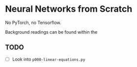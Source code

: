 # Neural Networks from Scratch

No PyTorch, no Tensorflow.

Background readings can be found within the 

## TODO

- [ ] Look into `p000-linear-equations.py`